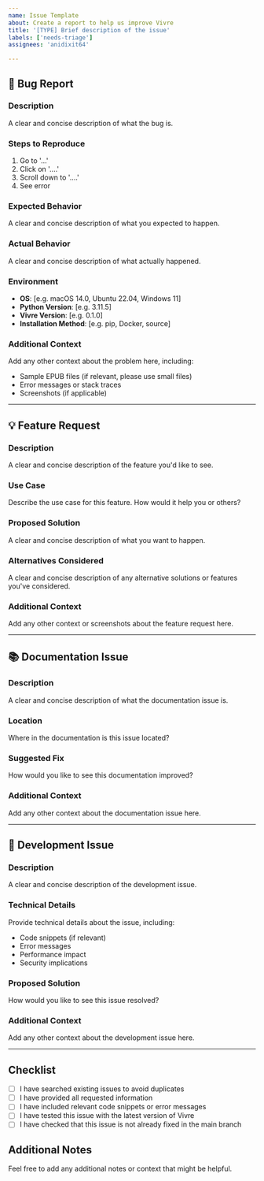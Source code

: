 ```yaml
---
name: Issue Template
about: Create a report to help us improve Vivre
title: '[TYPE] Brief description of the issue'
labels: ['needs-triage']
assignees: 'anidixit64'

---
```


## 🐛 Bug Report

### Description
A clear and concise description of what the bug is.

### Steps to Reproduce
1. Go to '...'
2. Click on '....'
3. Scroll down to '....'
4. See error

### Expected Behavior
A clear and concise description of what you expected to happen.

### Actual Behavior
A clear and concise description of what actually happened.

### Environment
- **OS**: [e.g. macOS 14.0, Ubuntu 22.04, Windows 11]
- **Python Version**: [e.g. 3.11.5]
- **Vivre Version**: [e.g. 0.1.0]
- **Installation Method**: [e.g. pip, Docker, source]

### Additional Context
Add any other context about the problem here, including:
- Sample EPUB files (if relevant, please use small files)
- Error messages or stack traces
- Screenshots (if applicable)

---

## 💡 Feature Request

### Description
A clear and concise description of the feature you'd like to see.

### Use Case
Describe the use case for this feature. How would it help you or others?

### Proposed Solution
A clear and concise description of what you want to happen.

### Alternatives Considered
A clear and concise description of any alternative solutions or features you've considered.

### Additional Context
Add any other context or screenshots about the feature request here.

---

## 📚 Documentation Issue

### Description
A clear and concise description of what the documentation issue is.

### Location
Where in the documentation is this issue located?

### Suggested Fix
How would you like to see this documentation improved?

### Additional Context
Add any other context about the documentation issue here.

---

## 🔧 Development Issue

### Description
A clear and concise description of the development issue.

### Technical Details
Provide technical details about the issue, including:
- Code snippets (if relevant)
- Error messages
- Performance impact
- Security implications

### Proposed Solution
How would you like to see this issue resolved?

### Additional Context
Add any other context about the development issue here.

---

## Checklist

- [ ] I have searched existing issues to avoid duplicates
- [ ] I have provided all requested information
- [ ] I have included relevant code snippets or error messages
- [ ] I have tested this issue with the latest version of Vivre
- [ ] I have checked that this issue is not already fixed in the main branch

## Additional Notes

Feel free to add any additional notes or context that might be helpful.
